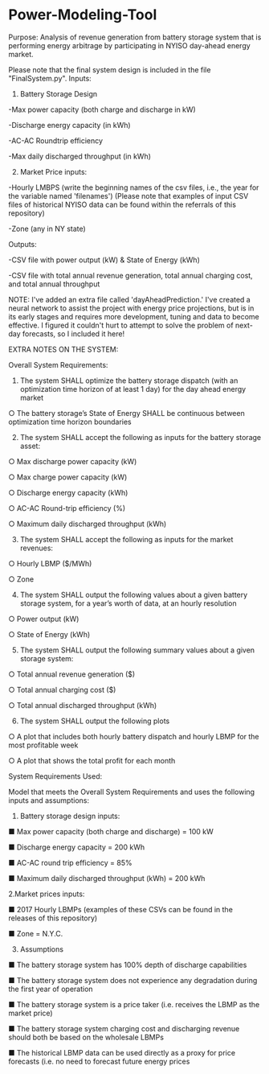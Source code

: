 # Power-Modeling-Tool
Purpose: Analysis of revenue generation from battery storage system that is performing energy arbitrage by participating in NYISO day-ahead energy market. 

Please note that the final system design is included in the file "FinalSystem.py".
Inputs:
  1. Battery Storage Design 
  
  -Max power capacity (both charge and discharge in kW)
  
  -Discharge energy capacity (in kWh)
  
  -AC-AC Roundtrip efficiency 
  
  -Max daily discharged throughput (in kWh)
  
  2. Market Price inputs:
  
  -Hourly LMBPS (write the beginning names of the csv files, i.e., the year for the variable named 'filenames')
  (Please note that examples of input CSV files of historical NYISO data can be found within the referrals of this repository) 
  
  -Zone (any in NY state) 
  
 Outputs:
 
  -CSV file with power output (kW) & State of Energy (kWh)
  
  -CSV file with total annual revenue generation, total annual charging cost, and total annual throughput 
  
 NOTE:
 I've added an extra file called 'dayAheadPrediction.' I've created a neural network to assist the project with energy price projections, but is in its early stages and requires more development, tuning and data to become effective. I figured it couldn't hurt to attempt to solve the problem of next-day forecasts, so I included it here! 
 
 
 EXTRA NOTES ON THE SYSTEM: 
 
 Overall System Requirements:
 
1. The system SHALL optimize the battery storage dispatch (with an optimization time horizon of at
least 1 day) for the day ahead energy market

○ The battery storage’s State of Energy SHALL be continuous between optimization time
horizon boundaries

2. The system SHALL accept the following as inputs for the battery storage asset:

○ Max discharge power capacity (kW)

○ Max charge power capacity (kW)

○ Discharge energy capacity (kWh)

○ AC-AC Round-trip efficiency (%)

○ Maximum daily discharged throughput (kWh)

3. The system SHALL accept the following as inputs for the market revenues:

○ Hourly LBMP ($/MWh)

○ Zone

4. The system SHALL output the following values about a given battery storage system, for a year’s
worth of data, at an hourly resolution

○ Power output (kW)

○ State of Energy (kWh)

5. The system SHALL output the following summary values about a given storage system:

○ Total annual revenue generation ($)

○ Total annual charging cost ($)

○ Total annual discharged throughput (kWh)

6. The system SHALL output the following plots

○ A plot that includes both hourly battery dispatch and hourly LBMP for the most
profitable week

○ A plot that shows the total profit for each month

System Requirements Used:

Model that meets the Overall System Requirements and uses the following
inputs and assumptions:

1. Battery storage design inputs:

■ Max power capacity (both charge and discharge) = 100 kW

■ Discharge energy capacity = 200 kWh

■ AC-AC round trip efficiency = 85%

■ Maximum daily discharged throughput (kWh) = 200 kWh

2.Market prices inputs:

■ 2017 Hourly LBMPs (examples of these CSVs can be found in the releases of this repository) 

■ Zone = N.Y.C.

3. Assumptions

■ The battery storage system has 100% depth of discharge capabilities

■ The battery storage system does not experience any degradation during the first
year of operation

■ The battery storage system is a price taker (i.e. receives the LBMP as the market
price)

■ The battery storage system charging cost and discharging revenue should both
be based on the wholesale LBMPs

■ The historical LBMP data can be used directly as a proxy for price forecasts (i.e.
no need to forecast future energy prices




  
